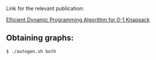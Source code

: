 Link for the relevant publication:

[Efiicient Dynamic Programming Algorithm for 0-1 Knapsack](https://drive.google.com/open?id=0B7vJXtT2KLpWMktZd3BYdnFwUmc&authuser=0)

## Obtaining graphs:

`$ ./autogen.sh both`
